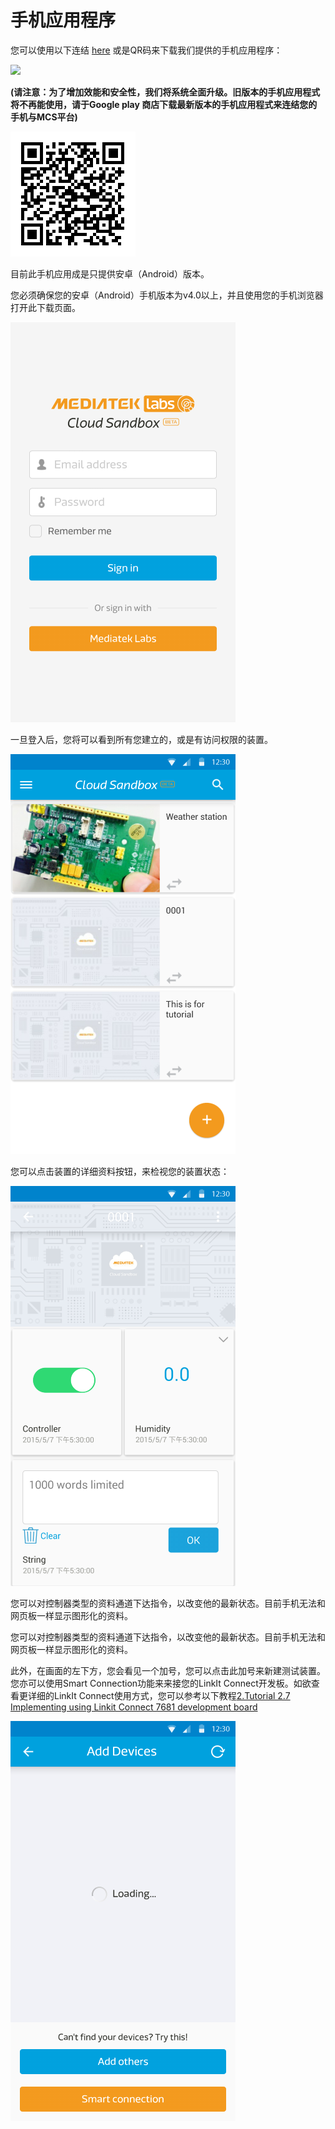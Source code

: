 # 手机应用程序


您可以使用以下连结 [here](https://play.google.com/store/apps/details?id=com.mediatek.iotcloud) 或是QR码来下载我们提供的手机应用程序：

<a href="https://play.google.com/store/apps/details?id=com.mediatek.iotcloud">
  <img src="https://goo.gl/cIzlpF" border="0" target="_blank">
</a>

**(请注意：为了增加效能和安全性，我们将系统全面升级。旧版本的手机应用程式将不再能使用，请于Google play 商店下载最新版本的手机应用程式来连结您的手机与MCS平台)**

![](../images/mobileapp_android.png)

目前此手机应用成是只提供安卓（Android）版本。


您必须确保您的安卓（Android）手机版本为v4.0以上，并且使用您的手机浏览器打开此下载页面。


![](../images/Mobile/mobile_screenshot01.png)


一旦登入后，您将可以看到所有您建立的，或是有访问权限的装置。

![](../images/Mobile/mobile_screenshot02.png)

您可以点击装置的详细资料按钮，来检视您的装置状态：

![](../images/Mobile/mobile_screenshot03.png)

您可以对控制器类型的资料通道下达指令，以改变他的最新状态。目前手机无法和网页板一样显示图形化的资料。

您可以对控制器类型的资料通道下达指令，以改变他的最新状态。目前手机无法和网页板一样显示图形化的资料。

此外，在画面的左下方，您会看见一个加号，您可以点击此加号来新建测试装置。您亦可以使用Smart Connection功能来来接您的LinkIt Connect开发板。如欲查看更详细的LinkIt Connect使用方式，您可以参考以下教程[2.Tutorial 2.7 Implementing using Linkit Connect 7681 development board](https://mcs.mediatek.com/v2console/supports/implementing_using_mt7681_development_board)

![](../images/Mobile/mobile_screenshot04.png)

